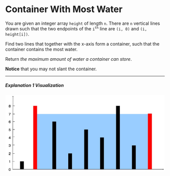 # Container With Most Water

You are given an integer array `height` of length `n`. There are `n` vertical lines drawn such that the two endpoints of the <code>i<sup>th</sup></code> line are `(i, 0)` and `(i, height[i])`.

Find two lines that together with the x-axis form a container, such that the container contains the most water.

Return _the maximum amount of water a container can store_.

**Notice** that you may not slant the container.

---

##### Explanation 1 Visualization

![Explanation 1 Visualization](question_11.jpg "Explanation 1 Visualization")
